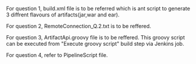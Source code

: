 For question 1, build.xml file is to be referred which is ant script to generate 3 diffrent flavours of artifacts(jar,war and ear).

For question 2, RemoteConnection_Q.2.txt is to be reffered.

For question 3, ArtifactApi.groovy file is to be reffered.
This groovy script can be executed from "Execute groovy script" build step via Jenkins job.

For question 4, refer to PipelineScript file.
